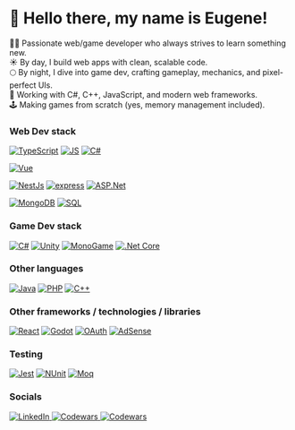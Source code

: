 # 👋 Hello there, my name is Eugene!

👨‍💻 Passionate web/game developer who always strives to learn something new.<br>
☀️ By day, I build web apps with clean, scalable code.<br>
🌕️ By night, I dive into game dev, crafting gameplay, mechanics, and pixel-perfect UIs.<br>
🔧 Working with C#, C++, JavaScript, and modern web frameworks.<br>
🕹️ Making games from scratch (yes, memory management included).

### Web Dev stack

[![TypeScript](https://img.shields.io/badge/typescript-black?style=for-the-badge&logo=typescript&logoColor=black&labelColor=orange)](#)
[![JS](https://img.shields.io/badge/javascript-black?style=for-the-badge&logo=javascript&logoColor=black&labelColor=orange)](#)
[![C#](https://img.shields.io/badge/CSharp-black?style=for-the-badge&logo=sharp&logoColor=black&labelColor=orange)](#)

[![Vue](https://img.shields.io/badge/VueJs-black?style=for-the-badge&logo=vuedotjs&logoColor=black&labelColor=orange)](#)

[![NestJs](https://img.shields.io/badge/nestjs-black?style=for-the-badge&logo=nestjs&logoColor=black&labelColor=orange)](#)
[![express](https://img.shields.io/badge/express-black?style=for-the-badge&logo=express&logoColor=black&labelColor=orange)](#)
[![ASP.Net](https://img.shields.io/badge/ASP.Net-black?style=for-the-badge&logo=dotnet&logoColor=black&labelColor=orange)](#)

[![MongoDB](https://img.shields.io/badge/mongodb-black?style=for-the-badge&logo=mongodb&logoColor=black&labelColor=orange)](#)
[![SQL](https://img.shields.io/badge/sql-black?style=for-the-badge&logo=sqlite&logoColor=black&labelColor=orange)](#)

### Game Dev stack

[![C#](https://img.shields.io/badge/CSharp-black?style=for-the-badge&logo=sharp&logoColor=black&labelColor=orange)](#)
[![Unity](https://img.shields.io/badge/Unity-black?style=for-the-badge&logo=unity&logoColor=black&labelColor=orange)](#)
[![MonoGame](https://img.shields.io/badge/MonoGame-black?style=for-the-badge&logo=monogame&logoColor=black&labelColor=orange)](#)
[![.Net Core](https://img.shields.io/badge/.NetCore-black?style=for-the-badge&logo=dotnet&logoColor=black&labelColor=orange)](#)

### Other languages

[![Java](https://img.shields.io/badge/Java-black?style=for-the-badge&logo=openjdk&logoColor=black&labelColor=orange)](#)
[![PHP](https://img.shields.io/badge/php-black?style=for-the-badge&logo=php&logoColor=black&labelColor=orange)](#)
[![C++](https://img.shields.io/badge/C++-black?style=for-the-badge&logo=cplusplus&logoColor=black&labelColor=orange)](#)

### Other frameworks / technologies / libraries

[![React](https://img.shields.io/badge/React-black?style=for-the-badge&logo=react&logoColor=black&labelColor=orange)](#)
[![Godot](https://img.shields.io/badge/Godot-black?style=for-the-badge&logo=godotengine&logoColor=black&labelColor=orange)](#)
[![OAuth](https://img.shields.io/badge/OAuth-black?style=for-the-badge&logo=auth0&logoColor=black&labelColor=orange)](#)
[![AdSense](https://img.shields.io/badge/AdSense-black?style=for-the-badge&logo=googleadsense&logoColor=black&labelColor=orange)](#)

### Testing

[![Jest](https://img.shields.io/badge/Jest-black?style=for-the-badge&logo=jest&logoColor=black&labelColor=orange)](#)
[![NUnit](https://img.shields.io/badge/NUnit-black?style=for-the-badge&logo=&logoColor=black&labelColor=orange)](#)
[![Moq](https://img.shields.io/badge/Moq-black?style=for-the-badge&logo=&logoColor=black&labelColor=orange)](#)

### Socials

<a href="https://www.linkedin.com/in/yevhenii-yefremov/">
    <img src="https://img.shields.io/badge/LinkedIn-black?style=flat-square&logo=linkedin&logoColor=black&labelColor=orange" alt="LinkedIn">
</a>
<a href="https://yefremovyevhenii.itch.io/">
    <img src="https://img.shields.io/badge/itchio-black?style=flat-square&logo=itchdotio&logoColor=black&labelColor=orange" alt="Codewars">
</a>
<a href="https://www.codewars.com/users/MightyBeast">
    <img src="https://img.shields.io/badge/Codewars-black?style=flat-square&logo=codewars&logoColor=black&labelColor=orange" alt="Codewars">
</a>

